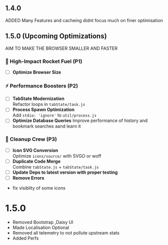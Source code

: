 ## 1.4.0
ADDED Many Features and cacheing didnt focus much on finer optimisation

## 1.5.0 (Upcoming Optimizations)
AIM TO MAKE THE BROWSER SMALLER AND FASTER
### 🚀 High-Impact Rocket Fuel (P1)
- [ ] **Optimize Browser Size**

### ⚡ Performance Boosters (P2)
- [ ] **TabState Modernization**  
  Refactor loops in `tabState/task.js`
- [ ] **Process Spawn Optimization**  
  Add `stdio: 'ignore'` to `util/process.js`
- [ ] **Optimize Database Queries**
  Improve performance of history and bookmark searches aand learn it

### 🧼 Cleanup Crew (P3)
- [ ] **Icon SVG Conversion**  
  Optimize `icons/source/` with SVGO or woff
- [ ] **Duplicate Code Merge**  
  Combine `tabState.js` + `tabState/task.js`
- [ ] **Update Deps to latest version with proper testing**  
- [ ] **Remove Errors**  
- fix visiblity of some icons


# 1.5.0

- Removed Bootstrap ,Daisy UI
- Made Localisation Optional
- Removed all telemetry to not pollute upstream stats
- Added Perfs 